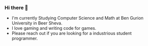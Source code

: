 ### Hi there 👋

<!--
**ishaip/ishaip** is a ✨ _special_ ✨ repository because its `README.md` (this file) appears on your GitHub profile.
Here are some ideas to get you started:
-->

- I'm currently Studying Computer Science and Math at Ben Gurion University in Beer Sheva.
- I love gaming and writing code for games.
- Please reach out if you are looking for a industrious student programmer.
